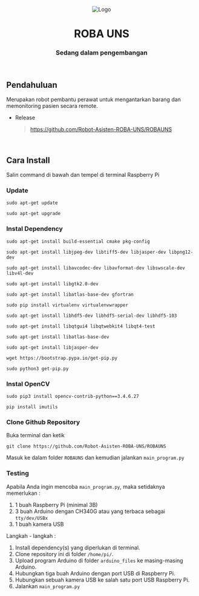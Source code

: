 <span align = "center">

 ![Logo](https://github.com/ROBA-UNS/ROBAUNS/blob/v0.9.1-beta/logo/Logo_UNS_1.png)

# ROBA UNS

### Sedang dalam pengembangan
  
</span>

<br>

## Pendahuluan
Merupakan robot pembantu perawat untuk mengantarkan barang dan memonitoring pasien secara remote.

- Release
  > https://github.com/Robot-Asisten-ROBA-UNS/ROBAUNS

<br>

## Cara Install

Salin command di bawah dan tempel di terminal Raspberry Pi

### Update

```
sudo apt-get update
```
```
sudo apt-get upgrade
```

### Instal Dependency
```
sudo apt-get install build-essential cmake pkg-config
```
```
sudo apt-get install libjpeg-dev libtiff5-dev libjasper-dev libpng12-dev
```
```
sudo apt-get install libavcodec-dev libavformat-dev libswscale-dev libv4l-dev
```
```
sudo apt-get install libgtk2.0-dev
```
```
sudo apt-get install libatlas-base-dev gfortran
```
```
sudo pip install virtualenv virtualenvwrapper
```
```
sudo apt-get install libhdf5-dev libhdf5-serial-dev libhdf5-103 
```
```
sudo apt-get install libqtgui4 libqtwebkit4 libqt4-test 
```
```
sudo apt-get install libatlas-base-dev 
```
```
sudo apt-get install libjasper-dev 
```
```
wget https://bootstrap.pypa.io/get-pip.py 
```
```
sudo python3 get-pip.py 
```

### Instal OpenCV
```
sudo pip3 install opencv-contrib-python==3.4.6.27
```
```
pip install imutils
```

### Clone Github Repository
Buka terminal dan ketik
```
git clone https://github.com/Robot-Asisten-ROBA-UNS/ROBAUNS
```

Masuk ke dalam folder `ROBAUNS` dan kemudian jalankan `main_program.py`

### Testing
Apabila Anda ingin mencoba `main_program.py`, maka setidaknya memerlukan :
1. 1 buah Raspberry Pi (minimal 3B)
2. 3 buah Arduino dengan CH340G atau yang terbaca sebagai `tty/dev/USBx`
2. 1 buah kamera USB

Langkah - langkah :
1. Install dependency(s) yang diperlukan di terminal.
2. Clone repository ini di folder `/home/pi/`.
3. Upload program Arduino di folder `arduino_files` ke masing-masing Arduino.
4. Hubungkan tiga buah Arduino dengan port USB di Raspberry Pi.
5. Hubungkan sebuah kamera USB ke salah satu port USB Raspberry Pi.
6. Jalankan `main_program.py`
